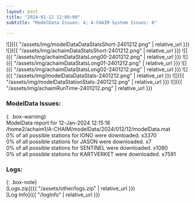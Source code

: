 ```yaml
---
layout: post
title: "2024-01-12 12:00:00"
subtitle: "ModelData Issues: 4; A-CHAIM System Issues: 0"

---
```


![]({{ "/assets/img/modelDataDataStatsShort-2401212.png" | relative_url }})
![]({{ "/assets/img/achaimDataStatsShort-2401212.png" | relative_url }})
![]({{ "/assets/img/achaimDataStatsLong00-2401212.png" | relative_url }})
![]({{ "/assets/img/achaimDataStatsLong01-2401212.png" | relative_url }})
![]({{ "/assets/img/achaimDataStatsLong02-2401212.png" | relative_url }})
![]({{ "/assets/img/modelDataDataStats-2401212.png" | relative_url }})
![]({{ "/assets/img/modelDataStationStats-2401212.png" | relative_url }})
![]({{ "/assets/img/achaimRunTime-2401212.png" | relative_url }})


### ModelData Issues:  
  
{: .box-warning}  
 ModelData report for 12-Jan-2024 12:15:16   
 /home2/achaim1/A-CHAIM/modelData/2024/012/12/modelData.mat   
 0% of all possible stations for IONO were downloaded. x3370   
 0% of all possible stations for JASON were downloaded. x7   
 0% of all possible stations for SENTINEL were downloaded. x1090   
 0% of all possible stations for KARTVERKET were downloaded. x7591   
  


### Logs:  
  
{: .box-note}  
[Logs.zip]({{ "/assets/other/logs.zip" | relative_url }})  
[Log Info]({{ "/logInfo" | relative_url }})  
